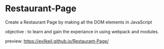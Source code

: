 # Restaurant-Page
 Create a Restaurant Page by making all the DOM elements in JavaScript 

 objective : to learn and gain the experiance in using webpack and modules.



 preview: https://evilkeil.github.io/Restaurant-Page/ 
